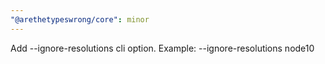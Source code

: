 ```yaml
---
"@arethetypeswrong/core": minor
---
```


Add --ignore-resolutions cli option. Example: --ignore-resolutions node10
